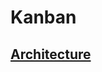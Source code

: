 # Kanban

## [Architecture](https://drive.google.com/file/d/1-IE9Vru5Vs3sAgcKoh9mQOlP3p4KNKEd/view?usp=sharing)
